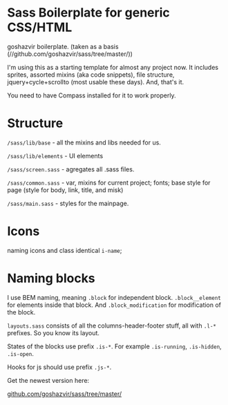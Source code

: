 Sass Boilerplate for generic CSS/HTML
=============
goshazvir boilerplate. (taken as a basis (//github.com/goshazvir/sass/tree/master/))

I'm using this as a starting template for almost any project now.
It includes sprites, assorted mixins (aka code snippets), file structure, jquery+cycle+scrollto (most usable these days).
And, that's it.

You need to have Compass installed for it to work properly.

Structure
=============
`/sass/lib/base` - all the mixins and libs needed for us.

`/sass/lib/elements` - UI elements

`/sass/screen.sass` - agregates all .sass files.

`/sass/common.sass` - var, mixins for current project; fonts; 
base style for page (style for body, link, title, and misk)

`/sass/main.sass` - styles for the mainpage.

Icons
=============
naming icons and class identical `i-name`;

Naming blocks
=============
I use BEM naming, meaning `.block` for independent block. `.block__element` for elements inside that block. And `.block_modification` for modification of the block.

`layouts.sass` consists of all the columns-header-footer stuff, all with `.l-*` prefixes. So you know its layout.

States of the blocks use prefix `.is-*`. For example `.is-running`, `.is-hidden`, `.is-open`.

Hooks for js should use prefix `.js-*`.


Get the newest version here:

[github.com/goshazvir/sass/tree/master/](//github.com/goshazvir/sass/tree/master/)